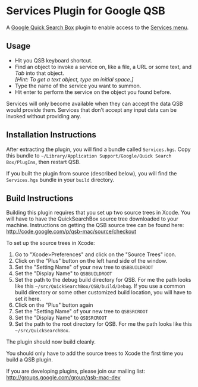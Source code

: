 # Services Plugin for Google QSB

A [Google Quick Search Box][qsb] plugin to enable access to the [Services
menu][services].

## Usage

* Hit you QSB keyboard shortcut.
* Find an object to invoke a service on, like a file, a URL or some text, and
  *Tab* into that object.  
  *[Hint: To get a text object, type an initial space.]*
* Type the name of the service you want to summon.
* Hit enter to perform the service on the object you found before.

Services will only become available when they can accept the data QSB would
provide them. Services that don’t accept any input data can be invoked without
providing any.

## Installation Instructions

After extracting the plugin, you will find a bundle called `Services.hgs`.
Copy this bundle to `~/Library/Application Support/Google/Quick Search
Box/PlugIns`, then restart QSB.

If you built the plugin from source (described below), you will find the
`Services.hgs` bundle in your `build` directory.

## Build Instructions

Building this plugin requires that you set up two source trees in Xcode. You
will have to have the QuickSearchBox source tree downloaded to your machine.
Instructions on getting the QSB source tree can be found here:
http://code.google.com/p/qsb-mac/source/checkout

To set up the source trees in Xcode:

1. Go to "Xcode>Preferences" and click on the "Source Trees" icon.
2. Click on the "Plus" button on the left hand side of the window.
3. Set the "Setting Name" of your new tree to `QSBBUILDROOT`
4. Set the "Display Name" to `QSBBUILDROOT`
5. Set the path to the debug build directory for QSB. For me the path looks 
   like this `~/src/QuickSearchBox/QSB/build/Debug`. If you use a common build
   directory or some other customized build location, you will have to set it
   here.
6. Click on the "Plus" button again
7. Set the "Setting Name" of your new tree to `QSBSRCROOT`
8. Set the "Display Name" to `QSBSRCROOT`
9. Set the path to the root directory for QSB. For me the path looks 
   like this `~/src/QuickSearchBox`.

The plugin should now build cleanly.

You should only have to add the source trees to Xcode the first time you 
build a QSB plugin.

If you are developing plugins, please join our mailing list:
http://groups.google.com/group/qsb-mac-dev

[qsb]: http://code.google.com/p/qsb-mac/
[services]: http://en.wikipedia.org/wiki/Services_menu

